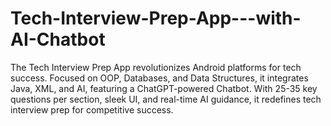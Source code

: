 # Tech-Interview-Prep-App---with-AI-Chatbot
The Tech Interview Prep App revolutionizes Android platforms for tech success. Focused on OOP, Databases, and Data Structures, it integrates Java, XML, and AI, featuring a ChatGPT-powered Chatbot. With 25-35 key questions per section, sleek UI, and real-time AI guidance, it redefines tech interview prep for competitive success.

